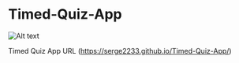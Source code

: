 # Timed-Quiz-App

![Alt text](https://i.imgur.com/bM7Ds0Z.png)

Timed Quiz App URL (https://serge2233.github.io/Timed-Quiz-App/)
